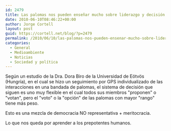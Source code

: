 ```yaml
---
id: 2479
title: Las palomas nos pueden enseñar mucho sobre liderazgo y decisión
date: 2010-06-10T08:46:22+00:00
author: Jorge Cortell
layout: post
guid: https://cortell.net/blog/?p=2479
permalink: /2010/06/10/las-palomas-nos-pueden-ensenar-mucho-sobre-liderazgo-y-decision/
categories:
  - General
  - Medioambiente
  - Noticias
  - Sociedad y polí­tica
---
```

Según un estudio de la Dra. Dora Biro de la Universidad de Eötvös (Hungría), en el cual se hizo un seguimiento por GPS individualizado de las interacciones en una bandada de palomas, el sistema de decisión que siguen es uno muy flexible en el cual todos sus miembros "proponen" o "votan", pero el "voto" o la "opción" de las palomas con mayor "rango" tiene más peso.

Esto es una mezcla de democracia NO representativa + meritocracia.

Lo que nos queda por aprender a los prepotentes humanos.